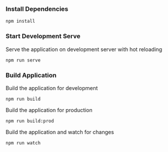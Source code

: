 ### Install Dependencies

`npm install`

### Start Development Serve

Serve the application on development server with hot reloading

`npm run serve`

### Build Application

Build the application for development

`npm run build`

Build the application for production

`npm run build:prod`

Build the application and watch for changes

`npm run watch`
